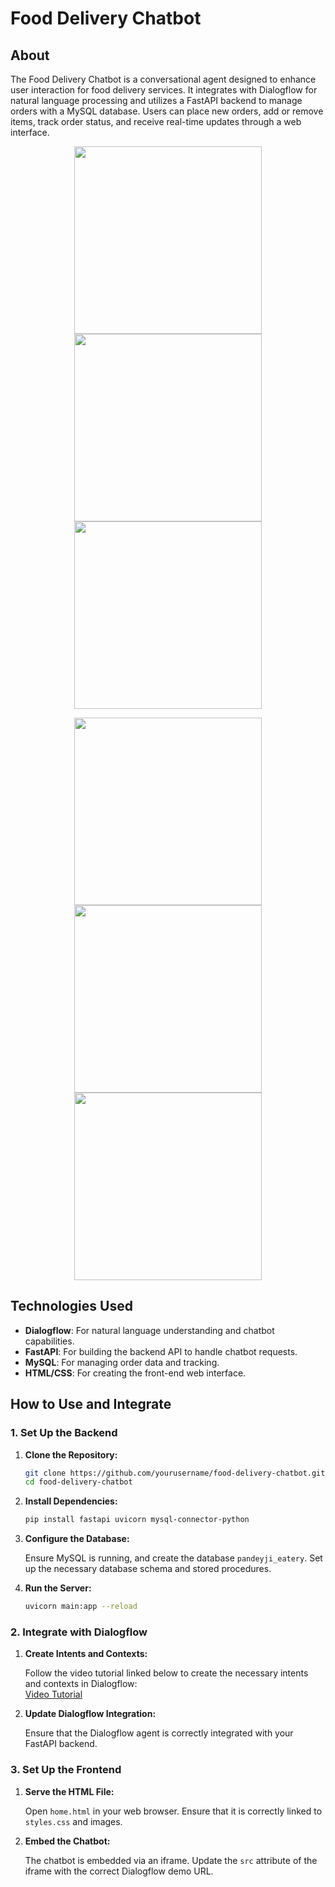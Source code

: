 # Food Delivery Chatbot

## About

The Food Delivery Chatbot is a conversational agent designed to enhance user interaction for food delivery services. It integrates with Dialogflow for natural language processing and utilizes a FastAPI backend to manage orders with a MySQL database. Users can place new orders, add or remove items, track order status, and receive real-time updates through a web interface.

<p align="center">
  <img src="https://github.com/user-attachments/assets/3667e414-5362-43af-aef5-91b5f6a0a6a2" width="300" />
  <img src="https://github.com/user-attachments/assets/d54615fe-9fe6-447c-9db8-7c1ef701bd04" width="300" />
  <img src="https://github.com/user-attachments/assets/7c83bd2c-6fb2-47fc-94e1-1d7844f49c67" width="300" />
</p>

<p align="center">
  <img src="https://github.com/user-attachments/assets/8e367fb7-f490-4d8b-a3d8-f8b33dc376b5" width="300" />
  <img src="https://github.com/user-attachments/assets/e14ba4ce-b8aa-44fa-9e74-ec43930fff6c" width="300" />
  <img src="https://github.com/user-attachments/assets/b86894c6-fbec-420d-946e-3b1651d27bb0" width="300" />
</p>

## Technologies Used

- **Dialogflow**: For natural language understanding and chatbot capabilities.
- **FastAPI**: For building the backend API to handle chatbot requests.
- **MySQL**: For managing order data and tracking.
- **HTML/CSS**: For creating the front-end web interface.

## How to Use and Integrate

### 1. Set Up the Backend

1. **Clone the Repository:**

    ```bash
    git clone https://github.com/yourusername/food-delivery-chatbot.git
    cd food-delivery-chatbot
    ```

2. **Install Dependencies:**

    ```bash
    pip install fastapi uvicorn mysql-connector-python
    ```

3. **Configure the Database:**

    Ensure MySQL is running, and create the database `pandeyji_eatery`. Set up the necessary database schema and stored procedures.

4. **Run the Server:**

    ```bash
    uvicorn main:app --reload
    ```

### 2. Integrate with Dialogflow

1. **Create Intents and Contexts:**

    Follow the video tutorial linked below to create the necessary intents and contexts in Dialogflow:  
    [Video Tutorial](https://youtu.be/2e5pQqBvGco?si=GM7_rEKCmVRxlwM9)

2. **Update Dialogflow Integration:**

    Ensure that the Dialogflow agent is correctly integrated with your FastAPI backend.

### 3. Set Up the Frontend

1. **Serve the HTML File:**

    Open `home.html` in your web browser. Ensure that it is correctly linked to `styles.css` and images.

2. **Embed the Chatbot:**

    The chatbot is embedded via an iframe. Update the `src` attribute of the iframe with the correct Dialogflow demo URL.
